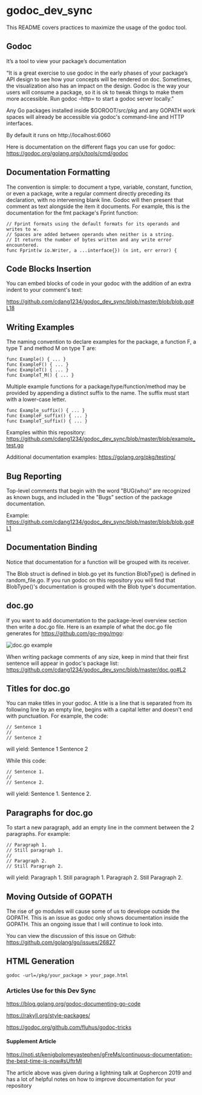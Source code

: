 # godoc_dev_sync

This README covers practices to maximize the usage of the godoc tool. 

## Godoc
It’s a tool to view your package’s documentation 

“It is a great exercise to use godoc in the early phases of your package’s API design to see how your concepts will be rendered on doc. Sometimes, the visualization also has an impact on the design. Godoc is the way your users will consume a package, so it is ok to tweak things to make them more accessible. Run godoc -http=<hostport> to start a godoc server locally.” 
  
Any Go packages installed inside $GOROOT/src/pkg and any GOPATH work spaces will already be accessible via godoc's command-line and HTTP interfaces. 
  
By default it runs on http://localhost:6060

Here is documentation on the different flags you can use for godoc: https://godoc.org/golang.org/x/tools/cmd/godoc 

## Documentation Formatting
The convention is simple: to document a type, variable, constant, function, or even a package, write a regular comment directly preceding its declaration, with no intervening blank line. Godoc will then present that comment as text alongside the item it documents. For example, this is the documentation for the fmt package's Fprint function:

```
// Fprint formats using the default formats for its operands and writes to w.
// Spaces are added between operands when neither is a string.
// It returns the number of bytes written and any write error encountered.
func Fprint(w io.Writer, a ...interface{}) (n int, err error) {
```

## Code Blocks Insertion
You can embed blocks of code in your godoc with the addition of an extra indent to your comment's text:

https://github.com/cdang1234/godoc_dev_sync/blob/master/blob/blob.go#L18

## Writing Examples

The naming convention to declare examples for the package, a function F, a type T and method M on type T are:

```
func Example() { ... }
func ExampleF() { ... }
func ExampleT() { ... }
func ExampleT_M() { ... }
```
Multiple example functions for a package/type/function/method may be provided by appending a distinct suffix to the name. The suffix must start with a lower-case letter.

```
func Example_suffix() { ... }
func ExampleF_suffix() { ... }
func ExampleT_suffix() { ... }
```

Examples within this repository:
https://github.com/cdang1234/godoc_dev_sync/blob/master/blob/example_test.go

Additional documentation examples:
https://golang.org/pkg/testing/

## Bug Reporting
Top-level comments that begin with the word "BUG(who)” are recognized as known bugs, and included in the "Bugs” section of the package documentation. 

Example: https://github.com/cdang1234/godoc_dev_sync/blob/master/blob/blob.go#L1

## Documentation Binding

Notice that documentation for a function will be grouped with its receiver. 

The Blob struct is defined in blob.go yet its function BlobType() is defined in random_file.go. If you run godoc on this repository you will find that BlobType()'s documentation is grouped with the Blob type's documentation.

## doc.go

If you want to add documentation to the package-level overview section then write a doc.go file. Here is an example of what the doc.go file generates for https://github.com/go-mgo/mgo:

![doc.go example](https://golang-for-python-programmers.readthedocs.io/en/latest/_images/package.png)

When writing package comments of any size, keep in mind that their first sentence will appear in godoc's package list:
https://github.com/cdang1234/godoc_dev_sync/blob/master/doc.go#L2

## Titles for doc.go
You can make titles in your godoc. A title is a line that is separated from its following line by an empty line, begins with a capital letter and doesn't end with punctuation.
For example, the code:
```
// Sentence 1
//
// Sentence 2
```

will yield:
Sentence 1
Sentence 2

While this code:
```
// Sentence 1.
//
// Sentence 2.
```

will yield:
Sentence 1.
Sentence 2.

## Paragraphs for doc.go
To start a new paragraph, add an empty line in the comment between the 2 paragraphs.
For example:
```
// Paragraph 1.
// Still paragraph 1.
//
// Paragraph 2.
// Still Paragraph 2.
```

will yield:
Paragraph 1. Still paragraph 1.
Paragraph 2. Still Paragraph 2.


## Moving Outside of GOPATH
The rise of go modules will cause some of us to develope outside the GOPATH. This is an issue as godoc only shows documentation inside the GOPATH. This an ongoing issue that I will continue to look into.

You can view the discussion of this issue on Github: https://github.com/golang/go/issues/26827

## HTML Generation
```
godoc -url=/pkg/your_package > your_page.html
```

### Articles Use for this Dev Sync
https://blog.golang.org/godoc-documenting-go-code

https://rakyll.org/style-packages/

https://godoc.org/github.com/fluhus/godoc-tricks

#### Supplement Article

https://noti.st/kenigbolomeyastephen/gFreMs/continuous-documentation-the-best-time-is-now#sUftrMl

The article above was given during a lightning talk at Gophercon 2019 and has a lot of helpful notes on how to improve documentation for your repository

